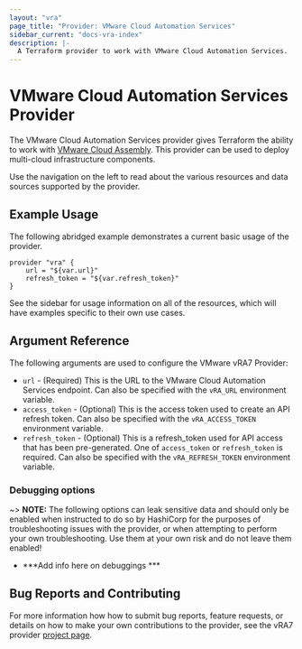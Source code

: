 ```yaml
---
layout: "vra"
page_title: "Provider: VMware Cloud Automation Services"
sidebar_current: "docs-vra-index"
description: |-
  A Terraform provider to work with VMware Cloud Automation Services.
---
```


# VMware Cloud Automation Services Provider

The VMware Cloud Automation Services provider gives Terraform the ability to work
with [VMware Cloud Assembly][vmware-cloud-assembly]. This provider can be used to
deploy multi-cloud infrastructure components.

[vmware-cloud-assembly]: https://cloud.vmware.com/cloud-assembly

Use the navigation on the left to read about the various resources and data
sources supported by the provider.

## Example Usage

The following abridged example demonstrates a current basic usage of the
provider.

[tf-vra7-deployment]: /docs/providers/vra7/r/deployment.html

```hcl
provider "vra" {
    url = "${var.url}"
    refresh_token = "${var.refresh_token}"
}
```

See the sidebar for usage information on all of the resources, which will have
examples specific to their own use cases.

## Argument Reference

The following arguments are used to configure the VMware vRA7 Provider:

* `url` - (Required) This is the URL to the VMware Cloud Automation
  Services endpoint. Can also  be specified with the `vRA_URL` environment variable.
* `access_token` - (Optional) This is the access token used to create an API
  refresh token. Can also be specified with the `vRA_ACCESS_TOKEN` environment variable.
* `refresh_token` - (Optional) This is a refresh_token used for API access that
  has been pre-generated. One of `access_token` or `refresh_token` is required.
  Can also be specified with the `vRA_REFRESH_TOKEN` environment variable.

### Debugging options

~> **NOTE:** The following options can leak sensitive data and should only be
enabled when instructed to do so by HashiCorp for the purposes of
troubleshooting issues with the provider, or when attempting to perform your
own troubleshooting. Use them at your own risk and do not leave them enabled!

* ***Add info here on debuggings ***

## Bug Reports and Contributing

For more information how how to submit bug reports, feature requests, or
details on how to make your own contributions to the provider, see the vRA7
provider [project page][tf-vra7-project-page].

[tf-vra7-project-page]: https://github.com/vmware/terraform-provider-vra7


